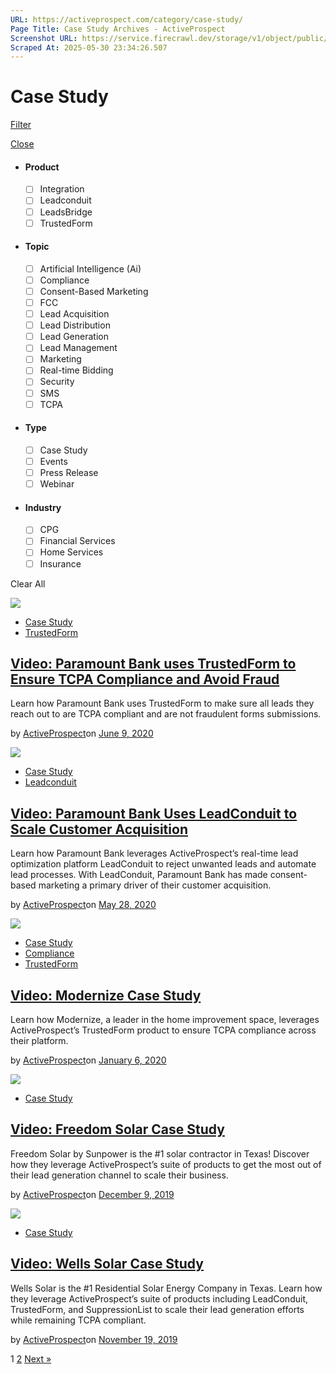 ```yaml
---
URL: https://activeprospect.com/category/case-study/
Page Title: Case Study Archives - ActiveProspect
Screenshot URL: https://service.firecrawl.dev/storage/v1/object/public/media/screenshot-01a2613b-48b1-4ce3-a693-7e05b808f217.png
Scraped At: 2025-05-30 23:34:26.507
---
```

# Case Study

[Filter](https://activeprospect.com/category/case-study/#)

[Close](https://activeprospect.com/category/case-study/#)

- #### Product


  - [ ] Integration
  - [ ] Leadconduit
  - [ ] LeadsBridge
  - [ ] TrustedForm
- #### Topic


  - [ ] Artificial Intelligence (Ai)
  - [ ] Compliance
  - [ ] Consent-Based Marketing
  - [ ] FCC
  - [ ] Lead Acquisition
  - [ ] Lead Distribution
  - [ ] Lead Generation
  - [ ] Lead Management
  - [ ] Marketing
  - [ ] Real-time Bidding
  - [ ] Security
  - [ ] SMS
  - [ ] TCPA
- #### Type


  - [ ] Case Study
  - [ ] Events
  - [ ] Press Release
  - [ ] Webinar
- #### Industry


  - [ ] CPG
  - [ ] Financial Services
  - [ ] Home Services
  - [ ] Insurance

Clear All

![](https://activeprospect.com/wp-content/uploads/2020/06/paramount-TF-01-400x300.png)

- [Case Study](https://activeprospect.com/category/case-study/)
- [TrustedForm](https://activeprospect.com/category/trustedform/)

## [Video: Paramount Bank uses TrustedForm to Ensure TCPA Compliance and Avoid Fraud](https://activeprospect.com/blog/video-paramount-bank-uses-trustedform-to-ensure-tcpa-compliance-and-avoid-fraud/)

Learn how Paramount Bank uses TrustedForm to make sure all leads they reach out to are TCPA compliant and are not fraudulent forms submissions.

by [ActiveProspect](https://activeprospect.com/author/activeprospect/)on [June 9, 2020](https://activeprospect.com/blog/video-paramount-bank-uses-trustedform-to-ensure-tcpa-compliance-and-avoid-fraud/)

![](https://activeprospect.com/wp-content/uploads/2020/05/paramount-LC-01-400x300.png)

- [Case Study](https://activeprospect.com/category/case-study/)
- [Leadconduit](https://activeprospect.com/category/leadconduit/)

## [Video: Paramount Bank Uses LeadConduit to Scale Customer Acquisition](https://activeprospect.com/blog/video-paramount-bank-uses-leadconduit-to-scale-customer-acquisition/)

Learn how Paramount Bank leverages ActiveProspect’s real-time lead optimization platform LeadConduit to reject unwanted leads and automate lead processes. With LeadConduit, Paramount Bank has made consent-based marketing a primary driver of their customer acquisition.

by [ActiveProspect](https://activeprospect.com/author/activeprospect/)on [May 28, 2020](https://activeprospect.com/blog/video-paramount-bank-uses-leadconduit-to-scale-customer-acquisition/)

![](https://activeprospect.com/wp-content/uploads/2020/01/modenrize-casestudy-01.png)

- [Case Study](https://activeprospect.com/category/case-study/)
- [Compliance](https://activeprospect.com/category/compliance/)
- [TrustedForm](https://activeprospect.com/category/trustedform/)

## [Video: Modernize Case Study](https://activeprospect.com/blog/video-modernize-case-study/)

Learn how Modernize, a leader in the home improvement space, leverages ActiveProspect’s TrustedForm product to ensure TCPA compliance across their platform.

by [ActiveProspect](https://activeprospect.com/author/activeprospect/)on [January 6, 2020](https://activeprospect.com/blog/video-modernize-case-study/)

![](https://activeprospect.com/wp-content/uploads/2019/12/FreedomSolar-01.png)

- [Case Study](https://activeprospect.com/category/case-study/)

## [Video: Freedom Solar Case Study](https://activeprospect.com/blog/video-freedom-solar-case-study/)

Freedom Solar by Sunpower is the #1 solar contractor in Texas! Discover how they leverage ActiveProspect’s suite of products to get the most out of their lead generation channel to scale their business.

by [ActiveProspect](https://activeprospect.com/author/activeprospect/)on [December 9, 2019](https://activeprospect.com/blog/video-freedom-solar-case-study/)

![](https://activeprospect.com/wp-content/uploads/2019/11/wellssolar-featured-01.png)

- [Case Study](https://activeprospect.com/category/case-study/)

## [Video: Wells Solar Case Study](https://activeprospect.com/blog/video-wells-solar-case-study/)

Wells Solar is the #1 Residential Solar Energy Company in Texas. Learn how they leverage ActiveProspect’s suite of products including LeadConduit, TrustedForm, and SuppressionList to scale their lead generation efforts while remaining TCPA compliant.

by [ActiveProspect](https://activeprospect.com/author/activeprospect/)on [November 19, 2019](https://activeprospect.com/blog/video-wells-solar-case-study/)

1 [2](https://activeprospect.com/category/case-study/?sf_paged=2) [Next »](https://activeprospect.com/category/case-study/?sf_paged=2)

